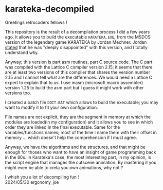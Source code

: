 # karateka-decompiled

Greetings retrocoders fellows !

This repository is the result of a decompilation process I did a few years ago.
It allows you to build the executable `KARATEKA.EXE`, from the MSDOS version of the legendary game KARATEKA by Jordan Mechner.
Jordan [stated](https://x.com/jmechner/status/1795693958950993951) that he was "deeply disappointed" with this version, and I totally understand why.

Anyway; this version is part asm routines, part C source code.
The C part was compiled with the Lattice C compiler version 2.15; it seems that there are at least two versions of this compiler that shares the version number 2.15 and I cannot tell what are the differences. We would need a Lattice C expert to explain that to us.
I use masm (microsoft macro assembler) version 1.25 to build the asm part but I guess it might work with other versions too.

I created a batch file `DOIT.BAT` which allows to build the executable; you may want to modify it to fit your own configuration.

File names are not explicit, they are the segment in memory at which the modules are loaded(in my configuration) and it allows you to see in which order they are linked in the final executable.
Same for the variables/functions names; most of the time I name them with their offset in memory ... which doesn't help the comprehension if I must agree.

Anyway, we have the algorithms and the structures, and that  might be enough for thoses who want to have an insight of game programming back in the 80s.
In Karateka's case, the most interesting part, in my opinion, is the script engine that manages the cutscene animation. By mastering it you might even be able to creta you own animations, why not ?

I whish you a lot of decompiling fun !  
2024/05/30 ergonomy_joe
